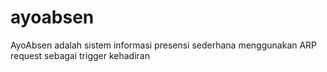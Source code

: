 # ayoabsen
AyoAbsen adalah sistem informasi presensi sederhana menggunakan ARP request sebagai trigger kehadiran
